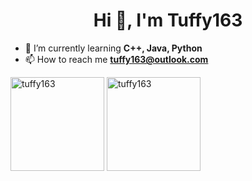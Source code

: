 <h1 align="center">Hi 👋, I'm Tuffy163</h1>

- 🌱 I’m currently learning **C++, Java, Python**
- 📫 How to reach me **tuffy163@outlook.com**

<p><img height=150px src="https://github-readme-stats.vercel.app/api?username=tuffy163&show_icons=true&locale=en" alt="tuffy163" /><span>&nbsp;</span><img height=150px src="https://github-readme-streak-stats.herokuapp.com/?user=tuffy163&" alt="tuffy163" /></p>
